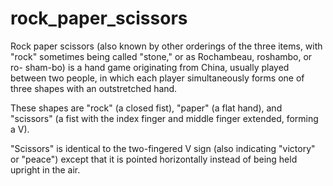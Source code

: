 # rock_paper_scissors

 Rock paper scissors (also known by other orderings of the three items, with "rock" sometimes being called "stone," or as Rochambeau, roshambo, or ro-
  sham-bo) is a hand game originating from China, usually played between two people, in which each player simultaneously forms one of three shapes with an 
 outstretched hand. 
 
 
 These shapes are "rock" (a closed fist), "paper" (a flat hand), and "scissors" (a fist with the index finger and middle finger extended, forming a V). 

"Scissors" is identical to the two-fingered V sign (also indicating "victory" or "peace") except that it is pointed horizontally instead of being held 
upright in the air.
